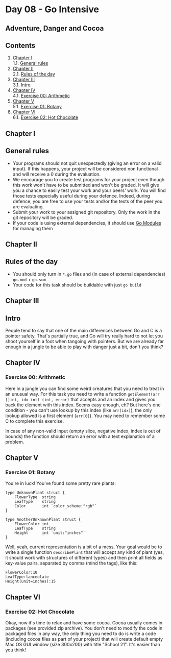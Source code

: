 # Day 08 - Go Intensive

## Adventure, Danger and Cocoa

## Contents

1. [Chapter I](#chapter-i) \
    1.1. [General rules](#general-rules)
2. [Chapter II](#chapter-ii) \
    2.1. [Rules of the day](#rules-of-the-day)
3. [Chapter III](#chapter-iii) \
    3.1. [Intro](#intro)
4. [Chapter IV](#chapter-iv) \
    4.1. [Exercise 00: Arithmetic](#exercise-00-arithmetic)
5. [Chapter V](#chapter-v) \
    5.1. [Exercise 01: Botany](#exercise-01-botany)
6. [Chapter VI](#chapter-vi) \
    6.1. [Exercise 02: Hot Chocolate](#exercise-02-hot-chocolate)


<h2 id="chapter-i" >Chapter I</h2>
<h2 id="general-rules" >General rules</h2>

- Your programs should not quit unexpectedly (giving an error on a valid input). If this happens, your project will be considered non functional and will receive a 0 during the evaluation.
- We encourage you to create test programs for your project even though this work won't have to be submitted and won't be graded. It will give you a chance to easily test your work and your peers' work. You will find those tests especially useful during your defence. Indeed, during defence, you are free to use your tests and/or the tests of the peer you are evaluating.
- Submit your work to your assigned git repository. Only the work in the git repository will be graded.
- If your code is using external dependencies, it should use [Go Modules](https://go.dev/blog/using-go-modules) for managing them

<h2 id="chapter-ii" >Chapter II</h2>
<h2 id="rules-of-the-day" >Rules of the day</h2>

- You should only turn in `*.go` files and (in case of external dependencies) `go.mod` + `go.sum`
- Your code for this task should be buildable with just `go build`

<h2 id="chapter-iii" >Chapter III</h2>
<h2 id="intro" >Intro</h2>

People tend to say that one of the main differences between Go and C is a pointer safety. That's partially true, and Go will try really hard to not let you shoot yourself in a foot when tangoing with pointers. But we are already far enough in a jungle to be able to play with danger just a bit, don't you think?

<h2 id="chapter-iv" >Chapter IV</h2>
<h3 id="ex00">Exercise 00: Arithmetic</h3>

Here in a jungle you can find some weird creatures that you need to treat in an unusual way. For this task you need to write a function `getElement(arr []int, idx int) (int, error)` that accepts and an index and gives you back the element with this index. Seems easy enough, eh? But here's one condition - you can't use lookup by this index (like `arr[idx]`), the only lookup allowed is a first element (`arr[0]`). You may need to remember some C to complete this exercise.

In case of any non-valid input (empty slice, negative index, index is out of bounds) the function should return an error with a text explanation of a problem.

<h2 id="chapter-v" >Chapter V</h2>
<h3 id="ex01">Exercise 01: Botany</h3>

You're in luck! You've found some pretty rare plants:

```
type UnknownPlant struct {
    FlowerType  string
    LeafType    string
    Color       int `color_scheme:"rgb"`
}

type AnotherUnknownPlant struct {
    FlowerColor int
    LeafType    string
    Height      int `unit:"inches"`
}
```

Well, yeah, current representation is a bit of a mess. Your goal would be to write a single function `describePlant` that will accept any kind of plant (yes, it should work with structures of different types) and then print all fields as key-value pairs, separated by comma (mind the tags), like this:

```
FlowerColor:10
LeafType:lanceolate
Height(unit=inches):15
```

<h2 id="chapter-vi" >Chapter VI</h2>
<h3 id="ex02">Exercise 02: Hot Chocolate</h3>

Okay, now it's time to relax and have some cocoa. Cocoa usually comes in packages (see provided zip archive). You don't need to modify the code in packaged files in any way, the only thing you need to do is write a code (including cocoa files as part of your project) that will create default empty Mac OS GUI window (size 300x200) with title "School 21". It's easier than you think!



